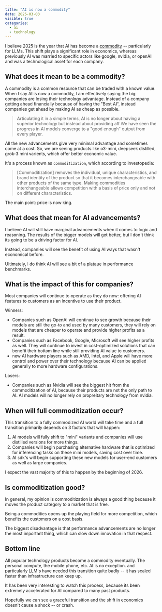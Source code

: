```yaml
---
title: "AI is now a commodity"
date: 2025-03-03
visible: true
categories:
  - ai
  - technology
---
```


I believe 2025 is the year that AI has become a [commodity](https://www.investopedia.com/terms/c/commodity.asp) -- particularly for LLMs. This shift plays a significant role in economics, whereas previously AI was married to specific actors like google, nvidia, or openAI and was a technological asset for each company.

## What does it mean to be a commodity?

A commodity is a common resource that can be traded with a known value. When I say AI is now a commodity, I am effectively saying the big companies are losing their technology advantage. Instead of a company getting ahead financially because of having the "Best AI", instead companies get ahead by making AI as cheap as possible.

> Articulating it in a simple terms, AI is no longer about having a superior technology but instead about providing aff
We have seen the progress in AI models converge to a "good enough" output from every player.

All the new advancements give very minimal advantage and sometimes come at a cost. So, we are seeing products like o3-mini, deepseek distilled, grok-3 mini varients, which offer better economic value.

It's a process known as  `commoditization`, which according to investopedia:

> [Commoditization] removes the individual, unique characteristics, and brand identity of the product so that it becomes interchangeable with other products of the same type. Making commodities interchangeable allows competition with a basis of price only and not on different characteristics.

The main point: price is now king.

## What does that mean for AI advancements?

I believe AI will still have marginal advancements when it comes to logic and reasoning. The results of the bigger models will get better, but I don't think its going to be a driving factor for AI.

Instead, companies will see the benefit of using AI ways that wasn't economical before.

Ultimately, I do think AI will see a bit of a plataue in performance benchmarks.

## What is the impact of this for companies?

Most companies will continue to operate as they do now: offering AI features to customers as an incentive to use their product.


Winners:
  - Companies such as OpenAI will continue to see growth because their models are still the go-to and used by many customers, they will rely on models that are cheaper to operate and provide higher profits as a result.
  - Companies such as Facebook, Google, Microsoft will see higher profits as well. They will continue to invest in cost-optimized solutions that can benefit their bottom line while still providing AI value to customers.
  - new AI hardware players such as AMD, Intel, and Apple will have more control and power over their technology because AI can be applied generally to more hardware configurations.

Losers:

  - Companies such as Nvidia will see the biggest hit from the commoditization of AI, because their products are not the only path to AI. AI models will no longer rely on propreitary technology from nvidia.

## When will full commoditization occur?

This transition to a fully commodized AI world will take time and a full transition primarily depends on 3 factors that will happen:

1. AI models will fully shift to "mini" variants and companies will use distilled versions for more things.
2. Companies will begin purchasing alternative hardware that is optimized for inferencing tasks on these mini models, saving cost over time.
3. AI sdk's will begin supporting these new models for user-end customers as well as large companies.

I expect the vast majority of this to happen by the beginning of 2026.

## Is commoditization good?

In general, my opinion is commoditization is always a good thing because it moves the product category to a market that is free.

Being a commodities opens up the playing field for more competition, which benefits the customers on a cost basis.

The biggest disadvantage is that performance advancements are no longer the most important thing, which can slow down innovation in that respect.


## Bottom line

All popular technology products become a commodity eventually. The personal compute, the mobile phone, etc. AI is no exception. and particularly LLM's have needed this transition quite badly -- it has scaled faster than infrastructure can keep up.

It has been very interesting to watch this process, because its been extremely accelerated for AI compared to many past products.

Hopefully we can see a graceful transition and the shift in economics doesn't cause a shock -- or crash.